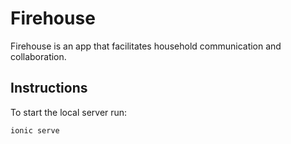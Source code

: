 # Firehouse
Firehouse is an app that facilitates household communication and collaboration.

## Instructions
To start the local server run:
```
ionic serve 
```
